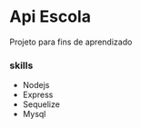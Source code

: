 # Api Escola

Projeto para fins de aprendizado

### skills

  * Nodejs
  * Express
  * Sequelize
  * Mysql
